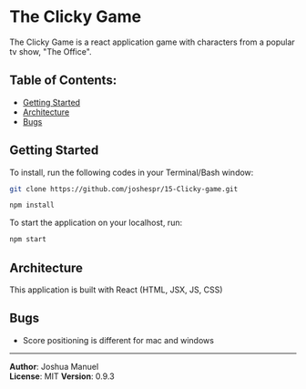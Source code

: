 # The Clicky Game

The Clicky Game is a react application game with characters from a popular tv show, "The Office".

## Table of Contents:

* [Getting Started](#getting-started)
* [Architecture](#architecture)
* [Bugs](#bugs)

## Getting Started <a name="getting-started"></a>
To install, run the following codes in your Terminal/Bash window:

```bash
git clone https://github.com/joshespr/15-Clicky-game.git
```

```bash
npm install
```

To start the application on your localhost, run:

```bash
npm start
```

## Architecture <a name="architecture"></a>
This application is built with React (HTML, JSX, JS, CSS)

## Bugs <a name="bugs"></a>

- Score positioning is different for mac and windows

<!-- ## Change Log
Use this are to document the iterative changes made to your application as each feature is successfully implemented. Use time stamps. Here's an examples: 

01-01-2001 4:59pm - Application now has a fully-functional express server, with GET and POST routes for the book resource.

## Credits and Collaborations
Give credit (and a link) to other people or resources that helped you build this application.  -->

<!-- https://guides.github.com/features/wikis/ -->

--- 

**Author**: Joshua Manuel  
**License**: MIT 
**Version**: 0.9.3
